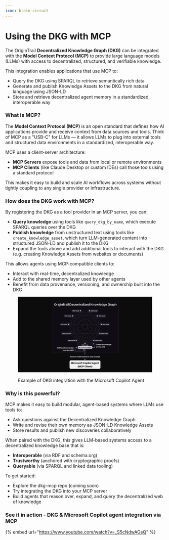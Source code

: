 ```yaml
---
icon: brain-circuit
---
```


# Using the DKG with MCP

The OriginTrail **Decentralized Knowledge Graph (DKG)** can be integrated with the **Model Context Protocol (MCP)** to provide large language models (LLMs) with access to decentralized, structured, and verifiable knowledge.

This integration enables applications that use MCP to:

* Query the DKG using SPARQL to retrieve semantically rich data
* Generate and publish Knowledge Assets to the DKG from natural language using JSON-LD
* Store and retrieve decentralized agent memory in a standardized, interoperable way

### What is MCP?

The **Model Context Protocol (MCP)** is an open standard that defines how AI applications provide and receive context from data sources and tools. Think of MCP as a "USB-C" for LLMs — it allows LLMs to plug into external tools and structured data environments in a standardized, interoperable way.

MCP uses a client-server architecture:

* **MCP Servers** expose tools and data from local or remote environments
* **MCP Clients** (like Claude Desktop or custom IDEs) call those tools using a standard protocol

This makes it easy to build and scale AI workflows across systems without tightly coupling to any single provider or infrastructure.

### How does the DKG work with MCP?

By registering the DKG as a tool provider in an MCP server, you can:

* **Query knowledge** using tools like `query_dkg_by_name`, which execute SPARQL queries over the DKG
* **Publish knowledge** from unstructured text using tools like `create_knowledge_asset`, which turn LLM-generated content into structured JSON-LD and publish it to the DKG
* Expand the tools above and add additional tools to interact with the DKG (e.g. creating Knowledge Assets from websites or documents)

This allows agents using MCP-compatible clients to:

* Interact with real-time, decentralized knowledge
* Add to the shared memory layer used by other agents
* Benefit from data provenance, versioning, and ownership built into the DKG



<figure><img src="../../.gitbook/assets/Microsoft Copilot demo infographic.png" alt=""><figcaption><p>Example of DKG integration with the Microsoft Copilot Agent</p></figcaption></figure>

### Why is this powerful?

MCP makes it easy to build modular, agent-based systems where LLMs use tools to:

* Ask questions against the Decentralized Knowledge Graph
* Write and revise their own memory as JSON-LD Knowledge Assets
* Store results and publish new discoveries collaboratively

When paired with the DKG, this gives LLM-based systems access to a decentralized knowledge base that is:

* **Interoperable** (via RDF and schema.org)
* **Trustworthy** (anchored with cryptographic proofs)
* **Queryable** (via SPARQL and linked data tooling)

To get started:

* Explore the dkg-mcp repo (coming soon)
* Try integrating the DKG into your MCP server
* Build agents that reason over, expand, and query the decentralized web of knowledge

### See it in action - DKG & Microsoft Copilot agent integration via MCP

{% embed url="https://www.youtube.com/watch?v=_S5cNdwAGsQ" %}
